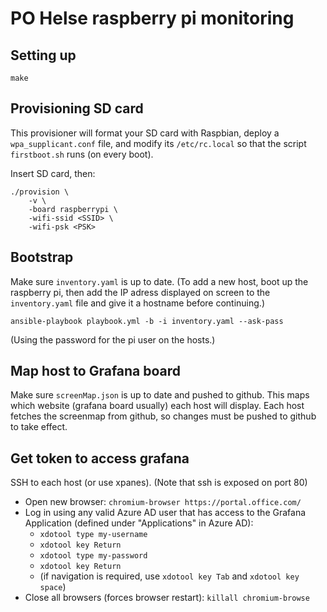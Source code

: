 # PO Helse raspberry pi monitoring

## Setting up

```
make
```

## Provisioning SD card
This provisioner will format your SD card with Raspbian, deploy a `wpa_supplicant.conf` file, 
and modify its `/etc/rc.local` so that the script `firstboot.sh` runs (on every boot).

Insert SD card, then:
```
./provision \
    -v \
    -board raspberrypi \
    -wifi-ssid <SSID> \
    -wifi-psk <PSK>
```

## Bootstrap
Make sure `inventory.yaml` is up to date. (To add a new host, boot up the raspberry pi, then add the IP adress
displayed on screen to the `inventory.yaml` file and give it a hostname before continuing.)
```
ansible-playbook playbook.yml -b -i inventory.yaml --ask-pass
```
(Using the password for the pi user on the hosts.)

## Map host to Grafana board
Make sure `screenMap.json` is up to date and pushed to github. This maps which website (grafana board usually) 
each host will display. Each host fetches the screenmap from github, so changes 
must be pushed to github to take effect.

## Get token to access grafana
SSH to each host (or use xpanes). (Note that ssh is exposed on port 80)
- Open new browser: `chromium-browser https://portal.office.com/`
- Log in using any valid Azure AD user that has access to the Grafana 
Application (defined under "Applications" in Azure AD):
  - `xdotool type my-username`
  - `xdotool key Return`
  - `xdotool type my-password`
  - `xdotool key Return`
  - (if navigation is required, use `xdotool key Tab` and `xdotool key space`)   
- Close all browsers (forces browser restart): `killall chromium-browse`